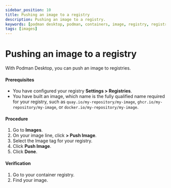```yaml
---
sidebar_position: 10
title: Pushing an image to a registry
description: Pushing an image to a registry.
keywords: [podman desktop, podman, containers, image, registry, registries]
tags: [images]
---
```


# Pushing an image to a registry

With Podman Desktop, you can push an image to registries.

#### Prerequisites

- You have configured your registry **<icon icon="fa-solid fa-cog" size="lg" /> Settings > Registries**.
- You have built an image, which name is the fully qualified name required for your registry, such as `quay.io/my-repository/my-image`, `ghcr.io/my-repository/my-image`, or `docker.io/my-repository/my-image`.

#### Procedure

1. Go to **<icon icon="fa-solid fa-cloud" size="lg" /> Images**.
1. On your image line, click **<icon icon="fa-solid fa-ellipsis-v" size="lg" /> > <icon icon="fa-solid fa-arrow-up" size="lg" />Push Image**.
1. Select the Image tag for your registry.
1. Click **<icon icon="fa-solid fa-arrow-up" size="lg" />Push Image**.
1. Click **Done**.

#### Verification

1. Go to your container registry.
1. Find your image.
